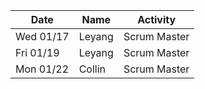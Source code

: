 | Date      | Name              | Activity                                               |
|-----------|-------------------|--------------------------------------------------------|
| Wed 01/17 | Leyang            | Scrum Master                                           | 
| Fri 01/19 | Leyang            | Scrum Master                                           | 
| Mon 01/22 | Collin            | Scrum Master                                           | 
